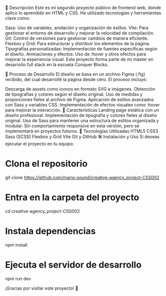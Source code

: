📌 Descripción
Este es mi segundo proyecto público de frontend web, donde aplico lo aprendido en HTML y CSS. He utilizado tecnologías y herramientas clave como:

Sass: Uso de variables, anidación y organización de estilos.
Vite: Para gestionar el entorno de desarrollo y mejorar la velocidad de compilación.
Git: Control de versiones para gestionar cambios de manera eficiente.
Flexbox y Grid: Para estructurar y distribuir los elementos de la página.
Tipografías personalizadas: Implementación de fuentes específicas según el diseño.
Animaciones y efectos: Uso de :hover y otros efectos para mejorar la experiencia visual.
Este proyecto forma parte de mi máster en desarrollo full stack en la escuela Conquer Blocks.

🎨 Proceso de Desarrollo
El diseño se basa en un archivo Figma (.fig) recibido, del cual desarrollé la página desde cero. El proceso incluyó:

Descarga de assets como iconos en formato SVG e imágenes.
Obtención de tipografías y colores según el diseño original.
Uso de medidas y proporciones fieles al archivo de Figma.
Aplicación de estilos avanzados con Sass y variables CSS.
Implementación de efectos visuales como :hover para mejorar la interacción.
🚀 Características
Landing page estática con un diseño profesional.
Implementación de tipografía y colores fieles al diseño original.
Uso de Sass para mantener una estructura de estilos organizada y modular.
Sin comportamiento responsive en esta versión, pero se implementará en proyectos futuros.
📂 Tecnologías Utilizadas
HTML5
CSS3
Sass (SCSS)
Flexbox y Grid
Vite
Git y GitHub
🛠 Instalación y Uso
Si deseas ejecutar el proyecto en tu equipo:

# Clona el repositorio
git clone https://github.com/mario-sound/creative-agency_project-CSS002

# Entra en la carpeta del proyecto
cd creative-agency_project-CSS002

# Instala dependencias
npm install

# Ejecuta el servidor de desarrollo
npm run dev

¡Gracias por visitar este proyecto! 🚀
